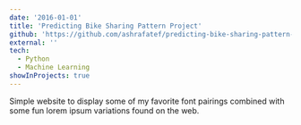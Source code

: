 ```yaml
---
date: '2016-01-01'
title: 'Predicting Bike Sharing Pattern Project'
github: 'https://github.com/ashrafatef/predicting-bike-sharing-pattern-project'
external: ''
tech:
  - Python
  - Machine Learning
showInProjects: true
---
```


Simple website to display some of my favorite font pairings combined with some fun lorem ipsum variations found on the web.
